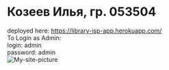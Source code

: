 # Козеев Илья, гр. 053504
deployed here: https://library-isp-app.herokuapp.com/   
To Login as Admin:  
login: admin  
password: admin  
![My-site-picture](https://user-images.githubusercontent.com/82807578/173189535-5f86ad54-a114-4f9c-a790-bfdec7f41b9b.png)
